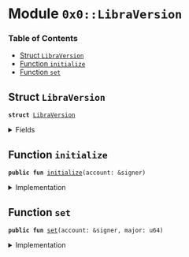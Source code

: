
<a name="0x0_LibraVersion"></a>

# Module `0x0::LibraVersion`

### Table of Contents

-  [Struct `LibraVersion`](#0x0_LibraVersion_LibraVersion)
-  [Function `initialize`](#0x0_LibraVersion_initialize)
-  [Function `set`](#0x0_LibraVersion_set)



<a name="0x0_LibraVersion_LibraVersion"></a>

## Struct `LibraVersion`



<pre><code><b>struct</b> <a href="#0x0_LibraVersion">LibraVersion</a>
</code></pre>



<details>
<summary>Fields</summary>


<dl>
<dt>

<code>major: u64</code>
</dt>
<dd>

</dd>
</dl>


</details>

<a name="0x0_LibraVersion_initialize"></a>

## Function `initialize`



<pre><code><b>public</b> <b>fun</b> <a href="#0x0_LibraVersion_initialize">initialize</a>(account: &signer)
</code></pre>



<details>
<summary>Implementation</summary>


<pre><code><b>public</b> <b>fun</b> <a href="#0x0_LibraVersion_initialize">initialize</a>(account: &signer) {
    Transaction::assert(<a href="Signer.md#0x0_Signer_address_of">Signer::address_of</a>(account) == <a href="LibraConfig.md#0x0_LibraConfig_default_config_address">LibraConfig::default_config_address</a>(), 1);

    <a href="LibraConfig.md#0x0_LibraConfig_publish_new_config">LibraConfig::publish_new_config</a>&lt;<a href="#0x0_LibraVersion">LibraVersion</a>&gt;(
        account,
        <a href="#0x0_LibraVersion">LibraVersion</a> { major: 1 },
    );
}
</code></pre>



</details>

<a name="0x0_LibraVersion_set"></a>

## Function `set`



<pre><code><b>public</b> <b>fun</b> <a href="#0x0_LibraVersion_set">set</a>(account: &signer, major: u64)
</code></pre>



<details>
<summary>Implementation</summary>


<pre><code><b>public</b> <b>fun</b> <a href="#0x0_LibraVersion_set">set</a>(account: &signer, major: u64) {
    <b>let</b> old_config = <a href="LibraConfig.md#0x0_LibraConfig_get">LibraConfig::get</a>&lt;<a href="#0x0_LibraVersion">LibraVersion</a>&gt;();

    Transaction::assert(
        old_config.major &lt; major,
        25
    );

    <a href="LibraConfig.md#0x0_LibraConfig_set">LibraConfig::set</a>&lt;<a href="#0x0_LibraVersion">LibraVersion</a>&gt;(
        account,
        <a href="#0x0_LibraVersion">LibraVersion</a> { major }
    );
}
</code></pre>



</details>

